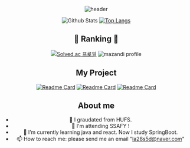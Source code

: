 <div align="center">
  
![header](https://capsule-render.vercel.app/api?type=waving&&color=0:9999FF,100:FFCCE5&height=250&text=soyeonnnb&animation=twinkling&fontColor=B266FF&fontAlignY=40)

![Github Stats](https://github-readme-stats.vercel.app/api?username=soyeonnnb&show_icons=true&theme=buefy) [![Top Langs](https://github-readme-stats.vercel.app/api/top-langs/?username=soyeonnnb&layout=compact)](https://github.com/anuraghazra/github-readme-stats)

## 🏅 Ranking 🏅
[![Solved.ac 프로필](http://mazassumnida.wtf/api/v2/generate_badge?boj=la28s5d)](https://www.acmicpc.net/user/la28s5d)
![mazandi profile](http://mazandi.herokuapp.com/api?handle=la28s5d&theme=warm)


## My Project
[![Readme Card](https://github-readme-stats.vercel.app/api/pin/?username=soyeonnnb&repo=climbers_planned)](https://github.com/soyeonnnb/climbers_planned)
[![Readme Card](https://github-readme-stats.vercel.app/api/pin/?username=soyeonnnb&repo=ssafynergy-backend)](https://github.com/soyeonnnb/ssafynergy-backend) [![Readme Card](https://github-readme-stats.vercel.app/api/pin/?username=soyeonnnb&repo=ssafynergy-frontend)](https://github.com/soyeonnnb/ssafynergy-frontend)

## About me
- 🔭 I graudated from HUFS.
- 💙 I'm attending SSAFY !
- 🌱 I’m currently learning java and react. Now I study SpringBoot.
- 📫 How to reach me: please send me an email "la28s5d@naver.com"

</div>
